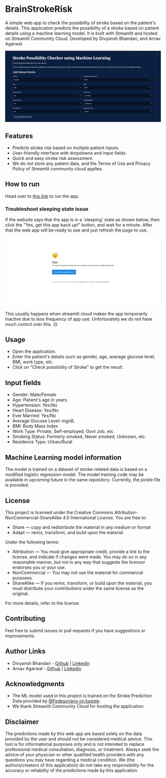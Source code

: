 # BrainStrokeRisk

A simple web app to check the possibility of stroke based on the patient's details. This application predicts the possibility of a stroke based on patient details using a machine learning model. It is built with Streamlit and hosted on Streamlit Community Cloud. Developed by Divyansh Bhandari, and Arnav Agarwal.

![Main Page](https://github.com/bh-divyansh/Stroke-Possibility-Checker/blob/main/assets/mainpage.png?raw=true)

## Features

* Predicts stroke risk based on multiple patient inputs.
* User-friendly interface with dropdowns and input fields.
* Quick and easy stroke risk assessment.
* We do not store any patient data, and the Terms of Use and Privacy Policy of Streamlit community cloud applies.

## How to run

Head over to [this link](https://strokedetection.streamlit.app) to run the app.

### Troubleshoot sleeping state issue

If the website says that the app is in a 'sleeping' state as shown below, then click the "Yes, get this app back up!" button, and wait for a minute. After that the web app will be ready to use and just refresh the page to use.

![Main Page](https://github.com/bh-divyansh/Stroke-Possibility-Checker/blob/main/assets/sleepingstate.png?raw=true)

This usually happens when streamlit cloud makes the app temporarily inactive due to less frequency of app use. Unfortunately we do not have much control over this. ☹️ 

## Usage

* Open the application.
* Enter the patient's details such as gender, age, average glucose level, BMI, work type, etc.
* Click on "Check possibility of Stroke" to get the result.

## Input fields

* Gender: Male/Female
* Age: Patient's age in years
* Hypertension: Yes/No
* Heart Disease: Yes/No
* Ever Married: Yes/No
* Average Glucose Level: mg/dL
* BMI: Body Mass Index
* Work Type: Private, Self-employed, Govt Job, etc.
* Smoking Status: Formerly smoked, Never smoked, Unknown, etc.
* Residence Type: Urban/Rural

## Machine Learning model information

The model is trained on a dataset of stroke-related data is based on a modified logistic regression model. The model training code may be available in upcoming future in the same repository. Currently, the pickle file is provided.

## License
This project is licensed under the Creative Commons Attribution-NonCommercial-ShareAlike 4.0 International License. You are free to:

* Share — copy and redistribute the material in any medium or format
* Adapt — remix, transform, and build upon the material

Under the following terms:

* Attribution — You must give appropriate credit, provide a link to the license, and indicate if changes were made. You may do so in any reasonable manner, but not in any way that suggests the licensor endorses you or your use.
* NonCommercial — You may not use the material for commercial purposes.
* ShareAlike — If you remix, transform, or build upon the material, you must distribute your contributions under the same license as the original.

For more details, refer to the license.

## Contributing

Feel free to submit issues or pull requests if you have suggestions or improvements.

## Author Links

* Divyansh Bhandari - [Github](https://github.com/bh-divyansh) | [Linkedin](https://linkedin.com/in/bhdivyansh)
* Arnav Agarwal - [Github](https://github.com/ArnavAgarwal-Mr-AR) | [Linkedin](https://www.linkedin.com/in/arnav-agarwal-571a59243/)

## Acknowledgments

* The ML model used in this project is trained on the Stroke Prediction Data provided by [@Fedesoriano on kaggle](https://www.kaggle.com/fedesoriano).
* We thank Streamlit Community Cloud for hosting the application.

## Disclaimer

The predictions made by this web app are based solely on the data provided by the user and should not be considered medical advice. This tool is for informational purposes only and is not intended to replace professional medical consultation, diagnosis, or treatment. Always seek the advice of your physician or other qualified health providers with any questions you may have regarding a medical condition. We (the authors/creators of this application) do not take any responsibility for the accuracy or reliability of the predictions made by this application.

